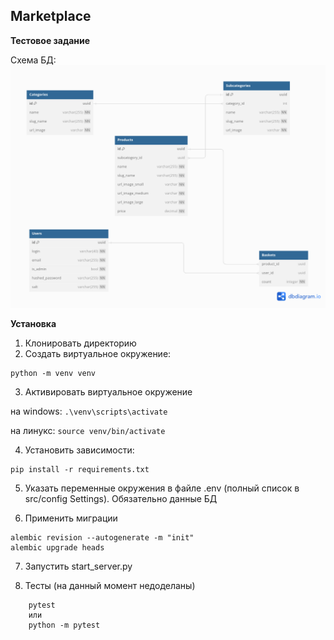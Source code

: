 
Marketplace
-----------
**Тестовое задание**

Схема БД:
![Страница результатов](assets/bd.png)



**Установка**
1) Клонировать директорию
2) Создать виртуальное окружение:
```
python -m venv venv
```

3) Активировать виртуальное окружение

на windows:
```.\venv\scripts\activate``` 

на линукс:
```source venv/bin/activate```


4) Установить зависимости:
```
pip install -r requirements.txt
```
5) Указать переменные окружения в файле .env (полный список в src/config Settings). 
Обязательно данные БД

6) Применить миграции
```commandline
alembic revision --autogenerate -m "init"
alembic upgrade heads
```

7) Запустить start_server.py


8) Тесты (на данный момент недоделаны)
```commandline
    pytest
    или 
    python -m pytest 
```
